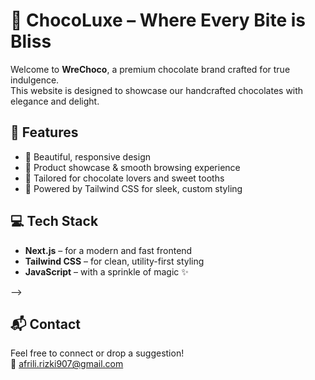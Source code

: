 # 🍫 ChocoLuxe – Where Every Bite is Bliss

Welcome to **WreChoco**, a premium chocolate brand crafted for true indulgence.  
This website is designed to showcase our handcrafted chocolates with elegance and delight.

## 🌟 Features

- 🍬 Beautiful, responsive design
- 🛒 Product showcase & smooth browsing experience
- 💖 Tailored for chocolate lovers and sweet tooths
- 🎨 Powered by Tailwind CSS for sleek, custom styling

## 💻 Tech Stack

- **Next.js** – for a modern and fast frontend
- **Tailwind CSS** – for clean, utility-first styling
- **JavaScript** – with a sprinkle of magic ✨

<!-- ## 📸 Sneak Peek

> _“Crafted with love. Devoured with joy.”_

![Chocolate Screenshot](https://your-image-link.com/screenshot.png) <!-- optional image -->

<!-- ## 🧑‍🍳 Built With Love

Designed with passion and a sweet tooth by [Your Name or Brand Name].
Because every chocolate deserves a beautiful home online. 🍫💻

--- -->

<!-- ## 🚀 Live Demo

[🔗 View Website](https://your-live-site-url.com)

--- --> -->

## 📬 Contact

Feel free to connect or drop a suggestion!  
📧 afrili.rizki907@gmail.com

<!-- 📸 [@yourInstagramHandle](https://instagram.com/yourInstagramHandle) -->
